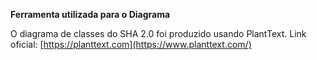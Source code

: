 **Ferramenta utilizada para o Diagrama**

O diagrama de classes do SHA 2.0 foi produzido usando PlantText.
Link oficial: [https://planttext.com](https://www.planttext.com/)
